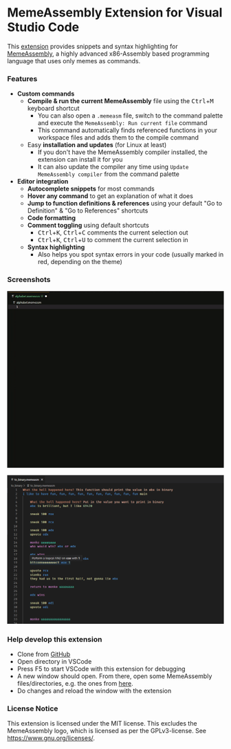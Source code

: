 # MemeAssembly Extension for Visual Studio Code
This [extension](https://marketplace.visualstudio.com/items?itemName=xarantolus.memeassembly) provides snippets and syntax highlighting for [MemeAssembly](https://github.com/kammt/MemeAssembly), a highly advanced x86-Assembly based programming language that uses only memes as commands.

### Features
* **Custom commands**
  * **Compile & run the current MemeAssembly** file using the <kbd>Ctrl</kbd>+<kbd>M</kbd> keyboard shortcut
    * You can also open a `.memeasm` file, switch to the command palette and execute the `MemeAssembly: Run current file` command
    * This command automatically finds referenced functions in your workspace files and adds them to the compile command
  * Easy **installation and updates** (for Linux at least)
    * If you don't have the MemeAssembly compiler installed, the extension can install it for you
    * It can also update the compiler any time using `Update MemeAssembly compiler` from the command palette
* **Editor integration**
  * **Autocomplete snippets** for most commands
  * **Hover any command** to get an explanation of what it does
  * **Jump to function definitions & references** using your default "Go to Definition" & "Go to References" shortcuts
  * **Code formatting** 
  * **Comment toggling** using default shortcuts
    * <kbd>Ctrl</kbd>+<kbd>K</kbd>, <kbd>Ctrl</kbd>+<kbd>C</kbd> comments the current selection out
    * <kbd>Ctrl</kbd>+<kbd>K</kbd>, <kbd>Ctrl</kbd>+<kbd>U</kbd> to comment the current selection in
  * **Syntax highlighting**
    * Also helps you spot syntax errors in your code (usually marked in red, depending on the theme)

### Screenshots

![](img/preview.gif?raw=true)

![](img/screenshot-syntax-highlighting.png?raw=true)

### Help develop this extension
* Clone from [GitHub](https://github.com/xarantolus/MemeAssembly-vscode)
* Open directory in VSCode
* Press F5 to start VSCode with this extension for debugging
* A new window should open. From there, open some MemeAssembly files/directories, e.g. the ones from [here](https://github.com/xarantolus/memeasm).
* Do changes and reload the window with the extension

### License Notice
This extension is licensed under the MIT license. This excludes the MemeAssembly logo, which is licensed as per the GPLv3-license. See https://www.gnu.org/licenses/.
